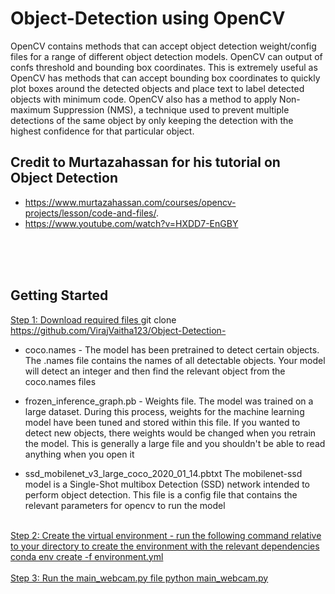 # Object-Detection using OpenCV
OpenCV contains methods that can accept object detection weight/config files for a range of different object detection models. OpenCV can output of confs threshold and bounding box coordinates. This is extremely useful as OpenCV has methods that can accept bounding box coordinates to quickly plot boxes around the detected objects and place text to label detected objects with minimum code. OpenCV also has a method to apply Non-maximum Suppression (NMS), a technique used to prevent multiple detections of the same object by only keeping the detection with the highest confidence for that particular object. 

## Credit to Murtazahassan for his tutorial on Object Detection 
- https://www.murtazahassan.com/courses/opencv-projects/lesson/code-and-files/.
- https://www.youtube.com/watch?v=HXDD7-EnGBY
<br>
<br>
<br>

## Getting Started
<u> Step 1: Download required files </u>
git clone https://github.com/VirajVaitha123/Object-Detection-

- coco.names - The model has been pretrained to detect certain objects. The .names file contains the names of all detectable objects. Your model will detect an integer and then find the relevant object from the coco.names files

- frozen_inference_graph.pb - Weights file. The model was trained on a large dataset. During this process, weights for the machine learning model have been tuned and stored within this file. If you wanted to detect new objects, there weights would be changed when you retrain the model. This is generally a large file and you shouldn't be able to read anything when you open it

- ssd_mobilenet_v3_large_coco_2020_01_14.pbtxt The mobilenet-ssd model is a Single-Shot multibox Detection (SSD) network intended to perform object detection. This file is a config file that contains the relevant parameters for opencv to run the model
<br>
<u> Step 2: Create the virtual environment
- run the following command relative to your directory to create the environment with the relevant dependencies <br>
conda env create -f environment.yml 
<br>
<br>
<u> Step 3: Run the main_webcam.py file
python main_webcam.py

